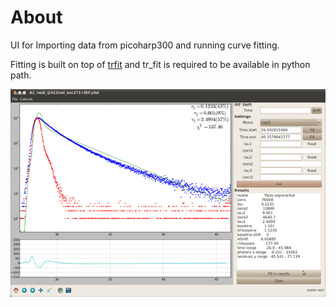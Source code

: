 # About

UI for Importing data from picoharp300 and running curve fitting.

Fitting is built on top of [trfit](http://watcut.uwaterloo.ca/trfit/trfit) and
tr_fit is required to be available in python path.

![screenshot](doc/screenshot.png)

